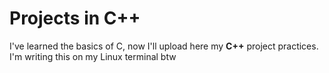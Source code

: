 # Projects in C++
I've learned the basics of C, now I'll upload here my **C++** project practices.
I'm writing this on my Linux terminal btw
